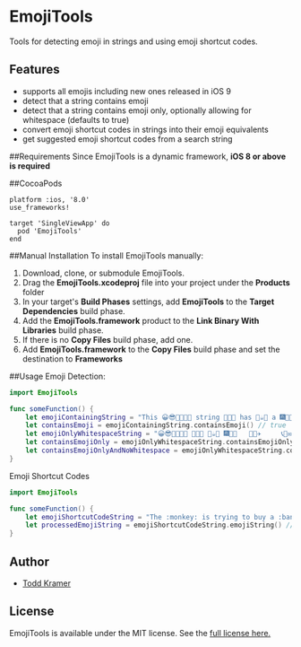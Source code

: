 # EmojiTools

Tools for detecting emoji in strings and using emoji shortcut codes.

## Features
- supports all emojis including new ones released in iOS 9
- detect that a string contains emoji
- detect that a string contains emoji only, optionally allowing for whitespace (defaults to true)
- convert emoji shortcut codes in strings into their emoji equivalents
- get suggested emoji shortcut codes from a search string

##Requirements
Since EmojiTools is a dynamic framework, **iOS 8 or above is required**

##CocoaPods
```
platform :ios, '8.0'
use_frameworks!

target 'SingleViewApp' do
  pod 'EmojiTools'
end
```

##Manual Installation
To install EmojiTools manually:
  1. Download, clone, or submodule EmojiTools.
  2. Drag the **EmojiTools.xcodeproj** file into your project under the **Products** folder
  3. In your target's **Build Phases** settings, add **EmojiTools** to the **Target Dependencies** build phase.
  4. Add the **EmojiTools.framework** product to the **Link Binary With Libraries** build phase.
  5. If there is no **Copy Files** build phase, add one.
  6. Add **EmojiTools.framework** to the **Copy Files** build phase and set the destination to **Frameworks**

##Usage
Emoji Detection:
``` swift
import EmojiTools

func someFunction() {
    let emojiContainingString = "This 😀😎👩‍👩‍👧‍👧 string 🌲🐯🌛 has 🍉☕️🍻 a 🎆🏀🎼 lot 🚌🗽✈️ of 📞🔦✉️ emoji. 8️⃣🔡🕒"
    let containsEmoji = emojiContainingString.containsEmoji() // true 
    let emojiOnlyWhitespaceString = "😀😎👩‍👩‍👧‍👧 🌲🐯🌛 🍉☕️🍻 🎆🏀🎼   🚌🗽✈️     📞🔦✉️ 8️⃣🔡🕒"
    let containsEmojiOnly = emojiOnlyWhitespaceString.containsEmojiOnly() // true
    let containsEmojiOnlyAndNoWhitespace = emojiOnlyWhitespaceString.containsEmojiOnly(false) // false
}
```

Emoji Shortcut Codes
```swift
import EmojiTools

func someFunction() {
    let emojiShortcutCodeString = "The :monkey: is trying to buy a :banana: with some :moneybag: at the :convenience_store:."
    let processedEmojiString = emojiShortcutCodeString.emojiString() // "The 🐒 is trying to buy a 🍌 with some 💰 at the 🏪."
}
```

## Author
- [Todd Kramer](http://www.tekramer.com)

## License
EmojiTools is available under the MIT license. See the [full license here.](./LICENSE.txt)
